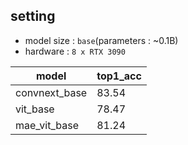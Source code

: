 ## setting
- model size : `base`(parameters : ~0.1B)
- hardware : `8 x RTX 3090`

|model|top1_acc|
|---|---|
|convnext_base|83.54|
|vit_base|78.47|
|mae_vit_base|81.24|
